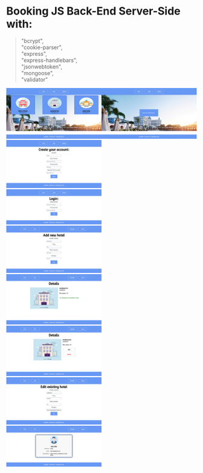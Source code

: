 
# Booking JS Back-End Server-Side with:
>"bcrypt",\
>"cookie-parser",\
>"express",\
>"express-handlebars",\
>"jsonwebtoken",\
>"mongoose",\
>"validator"

<img src="https://github.com/adriqnn/JS-Backend-Projects/blob/main/Booking/x-booking-pictures/1.jpg" width="50%" height="50%"><img src="https://github.com/adriqnn/JS-Backend-Projects/blob/main/Booking/x-booking-pictures/2.jpg" width="50%" height="50%">
<img src="https://github.com/adriqnn/JS-Backend-Projects/blob/main/Booking/x-booking-pictures/3.jpg" width="50%" height="50%">
<img src="https://github.com/adriqnn/JS-Backend-Projects/blob/main/Booking/x-booking-pictures/4.jpg" width="50%" height="50%">
<img src="https://github.com/adriqnn/JS-Backend-Projects/blob/main/Booking/x-booking-pictures/5.jpg" width="50%" height="50%">
<img src="https://github.com/adriqnn/JS-Backend-Projects/blob/main/Booking/x-booking-pictures/6.jpg" width="50%" height="50%">
<img src="https://github.com/adriqnn/JS-Backend-Projects/blob/main/Booking/x-booking-pictures/7.jpg" width="50%" height="50%">
<img src="https://github.com/adriqnn/JS-Backend-Projects/blob/main/Booking/x-booking-pictures/8.jpg" width="50%" height="50%">
<img src="https://github.com/adriqnn/JS-Backend-Projects/blob/main/Booking/x-booking-pictures/9.jpg" width="50%" height="50%">
